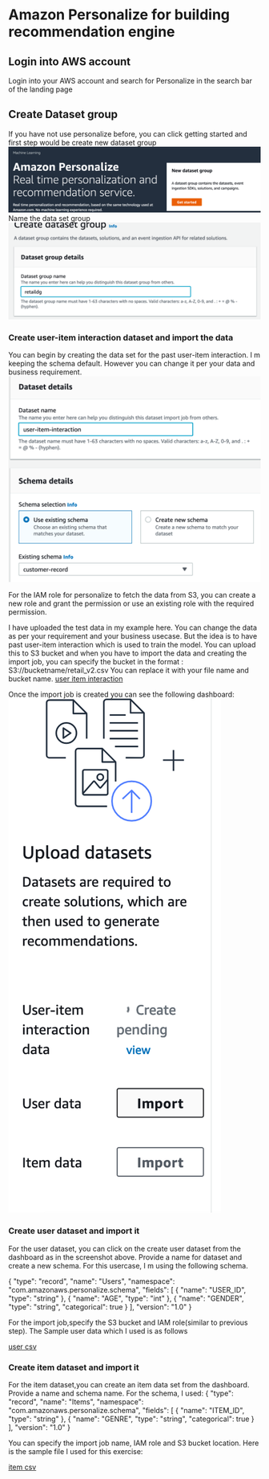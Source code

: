 # Amazon Personalize for building recommendation engine

## Login into AWS account
Login into your AWS account and search for Personalize in the search bar of the landing page

## Create Dataset group
If you have not use personalize before, you can click getting started and first step would be create new dataset group
![Alt Text](https://github.com/neelamkoshiya/DigitalCustomerEngagementonAWS/blob/master/Images/Screen%20Shot%202020-02-02%20at%208.01.17%20PM.png)
Name the data set group 
![Alt Text](https://github.com/neelamkoshiya/DigitalCustomerEngagementonAWS/blob/master/Images/Screen%20Shot%202020-02-02%20at%208.01.43%20PM.png)
### Create user-item interaction dataset and import the data
You can begin by creating the data set for the past user-item interaction. I m keeping the schema default. However you can change it per your data and business requirement.
![Alt Text](https://github.com/neelamkoshiya/DigitalCustomerEngagementonAWS/blob/master/Images/Screen%20Shot%202020-02-02%20at%208.03.03%20PM.png)

For the IAM role for personalize to fetch the data from S3, you can create a new role and grant the permission or use an existing role with the required permission. 

I have uploaded the test data in my example here. You can change the data as per your requirement and your business usecase. But the idea is to have past user-item interaction which is used to train the model. You can upload this to S3 bucket and when you have to import the data and creating the import job, you can specify the bucket in the format : S3://bucketname/retail_v2.csv You can replace it with your file name and bucket name. 
[user item interaction](https://github.com/neelamkoshiya/DigitalCustomerEngagementonAWS/blob/master/TestData/retail_v2.csv)

Once the import job is created you can see the following dashboard: 
![Alt Text](https://github.com/neelamkoshiya/DigitalCustomerEngagementonAWS/blob/master/Images/Screen%20Shot%202020-02-02%20at%208.05.51%20PM.png)


### Create user dataset and import it
For the user dataset, you can click on the create user dataset from the dashboard as in the screenshot above. Provide a name for dataset and create a new schema. For this usercase, I m using the following schema.

{
	"type": "record",
	"name": "Users",
	"namespace": "com.amazonaws.personalize.schema",
	"fields": [
		{
			"name": "USER_ID",
			"type": "string"
		},
		{
			"name": "AGE",
			"type": "int"
		},
		{
			"name": "GENDER",
			"type": "string",
			"categorical": true
		}
	],
	"version": "1.0"
}

For the import job,specify the S3 bucket and IAM role(similar to previous step). The Sample user data which I used is as follows

[user csv](https://github.com/neelamkoshiya/DigitalCustomerEngagementonAWS/blob/master/TestData/user.csv)

### Create item dataset and import it

For the item dataset,you can create an item data set from the dashboard. Provide a name and schema name. For the schema, I used:
{
	"type": "record",
	"name": "Items",
	"namespace": "com.amazonaws.personalize.schema",
	"fields": [
		{
			"name": "ITEM_ID",
			"type": "string"
		},
		{
			"name": "GENRE",
			"type": "string",
			"categorical": true
		}
	],
	"version": "1.0"
}

You can specify the import job name, IAM role and S3 bucket location. Here is the sample file I used for this exercise:

[item csv](https://github.com/neelamkoshiya/DigitalCustomerEngagementonAWS/blob/master/TestData/item.csv)


